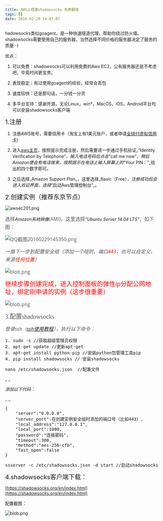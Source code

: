 ```yaml
---
title: AWS上搭建shadowsocks 免费翻墙
tags: []
date: 2016-02-29 14:47:07
---
```


hadowsocks类似goagent，是一种快速隧道代理，帮助你绕过防火墙。shadowsocks需要使用自己的服务器，当然选择不同价格的服务器决定了服务的质量:-)

优点：

1.  可以免费：shadowsocks可以利用免费的Aws EC2，公有服务器还是不考虑吧，毕竟时间更宝贵。

2.  表现稳定：有过使用goagent的经验，经常会丢包

3.  速度较快：还是那句话，一分钱一分货

4.  多平台支持：感谢开源，无论Linux，win*，MacOS，iOS，Android平台均可以安装shadowsocks客户端

<span style="font-size: 20px;">1.注册</span>

1.  注册AWS账号，需要信用卡（淘宝上有1美元账户，或者申请[全球付虚拟信用卡](https://www.globalcash.hk/))

2.  进入[aws主页](http://aws.amazon.com/cn/)，按照提示完成注册，然后需要进一步通过手机验证_“Identity Verification by Telephone”_，输入电话号码后点击_“call me now”_，稍后Amazon便会有电话拨来，按照提示在电话上输入屏幕上的_“Your PIN：”_给出的四个数字即可。

3.  之后选择_Amazon Support Plan_，这里选择_Basic（Free）_，注册成功后会进入欢迎界面，选择_“启动Aws管理控制台”_。

<span style="font-size: 20px;"></span><span style="font-size: 20px;">2.创建实例（推荐东京节点）</span>

![awsec201.png](http://www.mandroid.cn/zb_users/upload/2016/02/201602291456728783308021.png "201602291456728783308021.png")

<span style="color: rgb(85, 85, 85); font-family: &#39;Open Sans&#39;; font-size: 16px; line-height: 26px; background-color: rgb(255, 255, 255);">选择</span>_Amazon系统映像_<span style="color: rgb(85, 85, 85); font-family: &#39;Open Sans&#39;; font-size: 16px; line-height: 26px; background-color: rgb(255, 255, 255);">(AMI)，这里选择</span>_“Ubuntu Server 14.04 LTS”_<span style="color: rgb(85, 85, 85); font-family: &#39;Open Sans&#39;; font-size: 16px; line-height: 26px; background-color: rgb(255, 255, 255);">，如下图：</span>

<span style="color: rgb(85, 85, 85); font-family: &#39;Open Sans&#39;; font-size: 16px; line-height: 26px; background-color: rgb(255, 255, 255);">![QQ截图20160229145350.png](http://www.mandroid.cn/zb_users/upload/2016/02/201602291456728851354710.png "201602291456728851354710.png")</span>

<span style="color: rgb(85, 85, 85); font-family: &#39;Open Sans&#39;; font-size: 16px; line-height: 26px; background-color: rgb(255, 255, 255);">
</span>

_<span style="color: rgb(85, 85, 85); font-family: &#39;Open Sans&#39;; font-size: 16px; line-height: 26px; background-color: rgb(255, 255, 255);">一路下一步到配置安全组（添加一个规则，端口<span style="font-family: &#39;Open Sans&#39;; font-size: 16px; line-height: 26px; color: rgb(255, 0, 0); background-color: rgb(255, 255, 255);">443</span>，也可以自定义，来源<span style="font-family: &#39;Open Sans&#39;; font-size: 16px; line-height: 26px; color: rgb(255, 0, 0); background-color: rgb(255, 255, 255);">任何位置</span>）</span>_

<span style="color: rgb(85, 85, 85); font-family: &#39;Open Sans&#39;; font-size: 16px; line-height: 26px; background-color: rgb(255, 255, 255);">
</span>

<span style="color: rgb(85, 85, 85); font-family: &#39;Open Sans&#39;; font-size: 16px; line-height: 26px; background-color: rgb(255, 255, 255);">![blob.png](http://www.mandroid.cn/zb_users/upload/2016/02/201602291456728901300663.png "正在上传...")</span>

<span style="font-family: &#39;Open Sans&#39;; line-height: 26px; color: rgb(255, 0, 0); font-size: 20px; background-color: rgb(255, 255, 255);">继续步骤创建完成，进入控制面板的弹性ip分配公网地址，绑定刚申请的实例（这步很重要）</span>

<span style="font-family: &#39;Open Sans&#39;; font-size: 16px; line-height: 26px; color: rgb(255, 0, 0); background-color: rgb(255, 255, 255);">
</span>

<span style="color: rgb(85, 85, 85); font-family: &#39;Open Sans&#39;; font-size: 16px; line-height: 26px; background-color: rgb(255, 255, 255);">![blob.png](http://www.mandroid.cn/zb_users/upload/2016/02/201602291456729113103878.png "正在上传...")</span>

<span style="color: rgb(85, 85, 85); font-family: &#39;Open Sans&#39;; font-size: 16px; line-height: 26px; background-color: rgb(255, 255, 255);">
</span>

<span style="color: rgb(85, 85, 85); line-height: 26px; font-size: 20px; font-family: &#39;Microsoft YaHei&#39;; background-color: rgb(255, 255, 255);">3.配置shadowsocks</span>

<span style="color: rgb(85, 85, 85); line-height: 26px; font-size: 20px; font-family: &#39;Microsoft YaHei&#39;; background-color: rgb(255, 255, 255);">
</span>

_<span style="color: rgb(85, 85, 85); font-family: &#39;Open Sans&#39;; font-size: 16px; line-height: 26px; background-color: rgb(255, 255, 255);">登录ssh（</span><span style="color: rgb(85, 85, 85); font-family: &#39;Open Sans&#39;; font-size: 16px; line-height: 26px; background-color: rgb(255, 255, 255);">[ssh使用教程](https://docs.aws.amazon.com/zh_cn/console/ec2/instances/connect/docs)），执行以下命令：</span>_
<pre class="brush:cf;toolbar:false">1.&nbsp;sudo&nbsp;-s&nbsp;//获取超级管理员权限
2.&nbsp;apt-get&nbsp;update&nbsp;//更新apt-get
3.&nbsp;apt-get&nbsp;install&nbsp;python-pip&nbsp;//安装python包管理工具pip
4.&nbsp;pip&nbsp;install&nbsp;shadowsocks&nbsp;//&nbsp;安装shadowsocks</pre><pre class="brush:cf;toolbar:false">nano&nbsp;/etc/shadowsocks.json&nbsp;&nbsp;//配置文件</pre>

_
_

_添加以下代码：_

_
_
<pre class="brush:cf;toolbar:false">{
&nbsp;&nbsp;&nbsp;&nbsp;&quot;server&quot;:&quot;0.0.0.0&quot;,
&nbsp;&nbsp;&nbsp;&nbsp;&quot;server_port&quot;:在创建实例安全组时添加的端口号（比如443）,
&nbsp;&nbsp;&nbsp;&nbsp;&quot;local_address&quot;:&quot;127.0.0.1&quot;,
&nbsp;&nbsp;&nbsp;&nbsp;&quot;local_port&quot;:1080,
&nbsp;&nbsp;&nbsp;&nbsp;&quot;password&quot;:&quot;连接密码&quot;,
&nbsp;&nbsp;&nbsp;&nbsp;&quot;timeout&quot;:300,
&nbsp;&nbsp;&nbsp;&nbsp;&quot;method&quot;:&quot;aes-256-cfb&quot;,
&nbsp;&nbsp;&nbsp;&nbsp;&quot;fast_open&quot;:false
}</pre><pre class="brush:cf;toolbar:false">ssserver&nbsp;-c&nbsp;/etc/shadowsocks.json&nbsp;-d&nbsp;start&nbsp;//启动shadowsocks</pre>

<span style="font-size: 20px;">4.shadowsocks客户端下载：</span>

[https://shadowsocks.org/en/index.html](https://shadowsocks.org/en/index.html)

配置截图：

![blob.png](http://www.mandroid.cn/zb_users/upload/2016/02/201602291456738265125261.png "正在上传...")